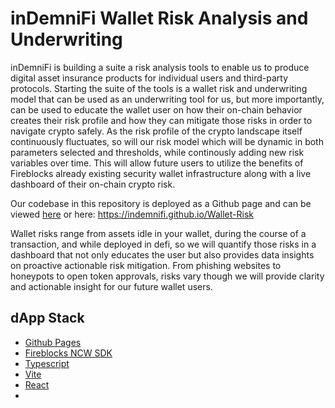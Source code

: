 # inDemniFi Wallet Risk Analysis and Underwriting 

  inDemniFi is building a suite a risk analysis tools to enable us to produce digital asset insurance products for individual users and third-party protocols. Starting the suite of the tools is a wallet risk and underwriting model that can be used as an underwriting tool for us, but more importantly, can be used to educate the wallet user on how their on-chain behavior creates their risk profile and how they can mitigate those risks in order to navigate crypto safely. As the risk profile of the crypto landscape itself continuously fluctuates, so will our risk model which will be dynamic in both parameters selected and thresholds, while continously adding new risk variables over time. This will allow future users to utilize the benefits of Fireblocks already existing security wallet infrastructure along with a live dashboard of their on-chain crypto risk. 

Our codebase in this repository is deployed as a Github page and can be viewed [here](https://indemnifi.github.io/Wallet-Risk) or here: https://indemnifi.github.io/Wallet-Risk

Wallet risks range from assets idle in your wallet, during the course of a transaction, and while deployed in defi, so we will quantify those risks in a dashboard that not only educates the user but also provides data insights on proactive actionable risk mitigation. From phishing websites to honeypots to open token approvals, risks vary though we will provide clarity and actionable insight for our future wallet users. 

## dApp Stack

- [Github Pages](https://indemnifi.github.io/Wallet-Risk)
- [Fireblocks NCW SDK](https://www.npmjs.com/package/@fireblocks/ncw-js-sdk)
- [Typescript](https://www.npmjs.com/package/typescript)
- [Vite](https://www.npmjs.com/package/vite)
- [React](https://www.npmjs.com/package/react)
- 
